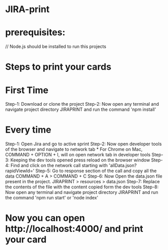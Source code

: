 # JIRA-print

# prerequisites:
// Node.js should be installed to run this projects

# Steps to print your cards
# First Time 
Step-1: Download or clone the project
Step-2: Now open any terminal and navigate project directory JIRAPRINT and run the command 'npm install'

# Every time
Step-1: Open Jira and go to active sprint
Step-2: Now open developer tools of the browser and navigate to network tab
        * For Chrome on Mac, COMMAND + OPTION + I, will on open network tab in developer tools
Step-3: Keeping the dev tools opened press reload on the browser window
Step-4: Find and click on the network call starting with 'allData.json?rapidViewId='
Step-5: Go to response section of the call and copy all the data COMMAND + A > COMMAND + C
Step-6: Now Open the data.json file present in the project. JIRAPRINT > resources > data.json
Step-7: Replace the contents of the file with the content copied form the dev tools
Step-8: Now open any terminal and navigate project directory JIRAPRINT and run the command 'npm run start' or 'node index'

# Now you can open http://localhost:4000/ and print your card